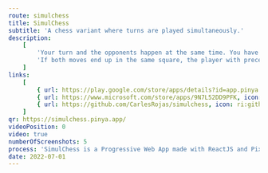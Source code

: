 ```yaml
---
route: simulchess
title: SimulChess
subtitle: 'A chess variant where turns are played simultaneously.'
description:
    [
        'Your turn and the opponents happen at the same time. You have 60 seconds to decide your move. Missing it loses you the game. Once both players have decided, both moves will resolve simultaneously.',
        'If both moves end up in the same square, the player with precedence will capture the opponent’s piece. White starts having precedence, and it changes every turn.',
    ]
links:
    [
        { url: https://play.google.com/store/apps/details?id=app.pinya.simulchess, icon: ri:android-fill },
        { url: https://www.microsoft.com/store/apps/9N7L52DD9PFK, icon: ri:windows-fill },
        { url: https://github.com/CarlesRojas/simulchess, icon: ri:github-fill },
    ]
qr: https://simulchess.pinya.app/
videoPosition: 0
video: true
numberOfScreenshots: 5
process: 'SimulChess is a Progressive Web App made with ReactJS and PixiJS. It targets mobile, tablet and desktop devices. The game is available through the Google Play Store and the Microsoft Store. You can also add it to your iPhone by scanning this QR and adding the website to your Home Screen.'
date: 2022-07-01
---
```

